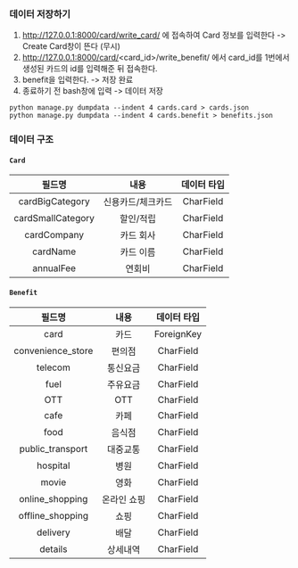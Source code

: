 ### 데이터 저장하기
1. http://127.0.0.1:8000/card/write_card/ 에 접속하여 Card 정보를 입력한다 -> Create Card창이 뜬다 (무시)
2. http://127.0.0.1:8000/card/<card_id>/write_benefit/ 에서 card_id를 1번에서 생성된 카드의 id를 입력해준 뒤 접속한다.
3. benefit을 입력한다. -> 저장 완료
4. 종료하기 전 bash창에 입력 -> 데이터 저장 
``` 
python manage.py dumpdata --indent 4 cards.card > cards.json
python manage.py dumpdata --indent 4 cards.benefit > benefits.json
```

### 데이터 구조
#### `Card`
| 필드명 | 내용 | 데이터 타입 |
| :---: | :---: | :---: | 
| cardBigCategory | 신용카드/체크카드 | CharField |
| cardSmallCategory | 할인/적립 | CharField |
| cardCompany | 카드 회사 | CharField |
| cardName | 카드 이름 | CharField |
| annualFee | 연회비 | CharField |

#### `Benefit`

| 필드명 | 내용 | 데이터 타입 |
| :---: | :---: | :---: | 
| card | 카드 | ForeignKey |
| convenience_store | 편의점 | CharField |
| telecom | 통신요금 | CharField |
| fuel | 주유요금 | CharField |
| OTT | OTT | CharField |
| cafe | 카페 | CharField |
| food | 음식점 | CharField |
| public_transport | 대중교통 | CharField |
| hospital | 병원 | CharField |
| movie | 영화 | CharField |
| online_shopping | 온라인 쇼핑 | CharField |
| offline_shopping | 쇼핑 | CharField |
| delivery | 배달 | CharField |
| details | 상세내역 | CharField |